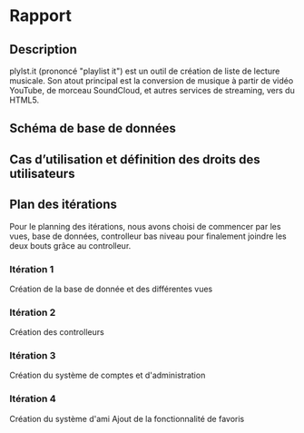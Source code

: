 Rapport
=======

Description
-----------

plylst.it (prononcé "playlist it") est un outil de création de liste de lecture musicale. Son atout principal est la conversion de musique à partir de vidéo YouTube, de morceau SoundCloud, et autres services de streaming, vers du HTML5.

Schéma de base de données
-------------------------

Cas d’utilisation et définition des droits des utilisateurs
-----------------------------------------------------------

Plan des itérations
-------------------

Pour le planning des itérations, nous avons choisi de commencer par les vues, base de données, controlleur bas niveau pour finalement joindre les deux bouts grâce au controlleur.

### Itération 1

Création de la base de donnée et des différentes vues

### Itération 2

Création des controlleurs

### Itération 3

Création du système de comptes et d'administration

### Itération 4

Création du système d'ami
Ajout de la fonctionnalité de favoris

